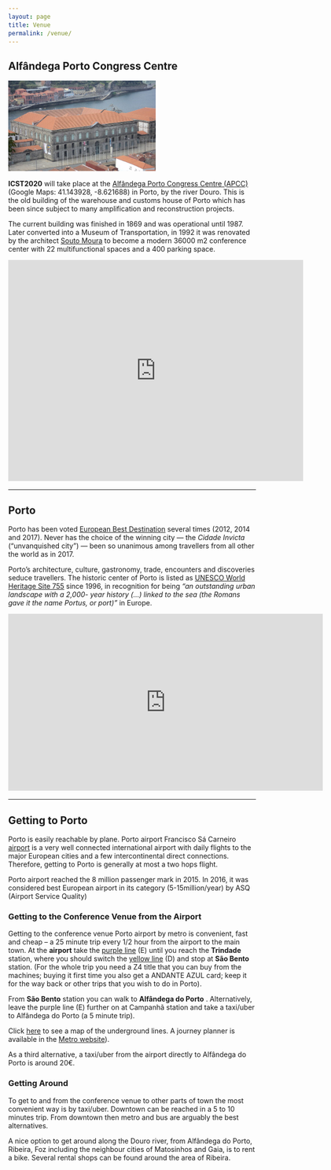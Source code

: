 ```yaml
---
layout: page
title: Venue
permalink: /venue/
---
```


## Alfândega Porto Congress Centre

<img src="/assets/img/alfandega.jpg"
     class="rounded float-right img-fluid"
     alt="Alfândega Porto Congress Centre"
     width="300px"/>

**ICST2020** will take place at the [Alfândega Porto Congress Centre
(APCC)](https://www.ccalfandegaporto.com/en/) (Google Maps: 41.143928,
-8.621688) in Porto, by the river Douro. This is the old building of the
warehouse and customs house of Porto which has been since subject to many
amplification and reconstruction projects.

The current building was finished in 1869 and was operational until 1987. Later
converted into a Museum of Transportation, in 1992 it was renovated by the
architect [Souto Moura](https://en.wikipedia.org/wiki/Eduardo_Souto_de_Moura)
to become a modern 36000 m2 conference center with 22 multifunctional spaces
and a 400 parking space.



<div class="embed-responsive embed-responsive-16by9">
<iframe class="embed-responsive-item" src="https://www.google.com/maps/embed?pb=!1m18!1m12!1m3!1d3004.6100051657786!2d-8.623903449218197!3d41.14303887918557!2m3!1f0!2f0!3f0!3m2!1i1024!2i768!4f13.1!3m3!1m2!1s0xd24651e5418666b%3A0x586d876c499097be!2sPorto+Customs!5e0!3m2!1sen!2spt!4v1548788697795" width="600" height="450" frameborder="0" style="border:0" allowfullscreen></iframe>
</div>

---

## Porto

Porto has been voted [European Best
Destination](https://www.europeanbestdestinations.com/best-of-europe/european-best-destinations-2017/) several times (2012, 2014 and 2017). Never has the
choice of the winning city — the *Cidade Invicta* (“unvanquished city”) — been
so unanimous among travellers from all other the world as in 2017.

Porto’s architecture, culture, gastronomy, trade, encounters and discoveries
seduce travellers. The historic center of Porto is listed as [UNESCO World
Heritage Site 755](http://whc.unesco.org/en/list/755) since 1996, in
recognition for being *“an outstanding urban landscape with a 2,000- year
history (…) linked to the sea (the Romans gave it the name Portus, or port)”*
in Europe.

<div class="embed-responsive embed-responsive-16by9">
<iframe class="embed-responsive-item" src="https://player.vimeo.com/video/203346600" width="640" height="360" frameborder="0" allowfullscreen></iframe>
</div>

<p></p>


---

## Getting to Porto

Porto is easily reachable by plane. Porto airport Francisco Sá Carneiro [airport](https://www.aeroportoporto.pt/en/opo/home)
is a very well connected international airport with daily flights to the major
European cities and a few intercontinental direct connections. Therefore,
getting to Porto is generally at most a two hops flight.

Porto airport reached the 8 million passenger mark in 2015. In 2016, it was
considered best European airport in its category (5-15million/year) by ASQ
(Airport Service Quality)

### Getting to the Conference Venue from the Airport

Getting to the conference venue Porto airport by metro is convenient, fast and
cheap – a 25 minute trip every 1/2 hour from the airport to the main town. At
the **airport** take the [purple line](https://en.metrodoporto.pt) (E) until
you reach the **Trindade** station, where you should switch the [yellow
line](https://en.metrodoporto.pt/) (D) and stop at **São Bento** station. (For the
whole trip you need a Z4 title that you can buy from the machines; buying it
first time you also get a ANDANTE AZUL card; keep it for the way back or other
trips that you wish to do in Porto).

From **São Bento** station you can walk to **Alfândega do Porto** . Alternatively,
leave the purple line (E) further on at Campanhã station and take a taxi/uber
to Alfândega do Porto (a 5 minute trip).

Click
[here](https://en.metrodoporto.pt/uploads/document/file/371/MapaRede_NOVO.pdf)
to see a map of the underground lines. A journey planner is available in the
[Metro website](https://en.metrodoporto.pt/)).

As a third alternative, a taxi/uber from the airport directly to Alfândega do
Porto is around 20€.

### Getting Around

To get to and from the conference venue to other parts of town the most
convenient way is by taxi/uber. Downtown can be reached in a 5 to 10 minutes
trip. From downtown then metro and bus are arguably the best alternatives.

A nice option to get around along the Douro river, from Alfândega do Porto,
Ribeira, Foz including the neighbour cities of Matosinhos and Gaia, is to rent
a bike. Several rental shops can be found around the area of Ribeira.
